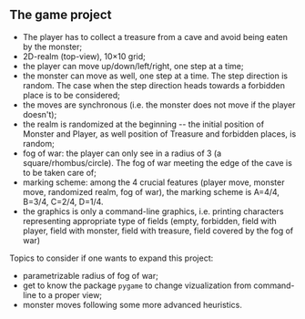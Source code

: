 ## The game project

- The player has to collect a treasure from a cave and avoid being eaten by the monster;
- 2D-realm (top-view), 10×10 grid;
- the player can move up/down/left/right, one step at a time;
- the monster can move as well, one step at a time. The step direction is random. The case when the step direction heads towards a forbidden place is to be considered;
- the moves are synchronous (i.e. the monster does not move if the player doesn't);
- the realm is randomized at the beginning -- the initial position of Monster and Player, as well position of Treasure and forbidden places, is random;
- fog of war: the player can only see in a radius of 3 (a square/rhombus/circle). The fog of war meeting the edge of the cave is to be taken care of;
- marking scheme: among the 4 crucial features (player move, monster move, randomized realm, fog of war), the marking scheme is A=4/4, B=3/4, C=2/4, D=1/4.
- the graphics is only a command-line graphics, i.e. printing characters representing appropriate type of fields (empty, forbidden, field with player, field with monster, field with treasure, field covered by the fog of war)

Topics to consider if one wants to expand this project:
- parametrizable radius of fog of war;
- get to know the package `pygame` to change vizualization from command-line to a proper view;
- monster moves following some more advanced heuristics. 